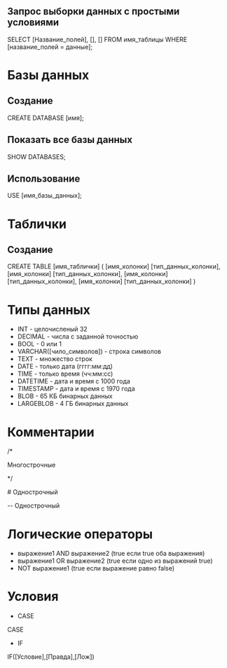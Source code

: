 ## Запрос выборки данных с простыми условиями
SELECT [Название_полей], [], [] FROM имя_таблицы
WHERE [название_полей = данные];

# Базы данных
## Создание
CREATE DATABASE [имя];

## Показать все базы данных
SHOW DATABASES;

## Использование
USE [имя_базы_данных];

# Таблички
## Создание 
CREATE TABLE [имя_таблички]
(
    [имя_колонки] [тип_данных_колонки],
    [имя_колонки] [тип_данных_колонки],
    [имя_колонки] [тип_данных_колонки],
    [имя_колонки] [тип_данных_колонки]
)

# Типы данных
* INT - целочисленый 32
* DECIMAL - числа с заданной точностью
* BOOL - 0 или 1
* VARCHAR([чило_символов]) - строка символов
* TEXT - множество строк
* DATE - только дата (гггг:мм:дд)
* TIME - только время (чч:мм:сс)
* DATETIME - дата и время с 1000 года
* TIMESTAMP - дата и время с 1970 года
* BLOB - 65 КБ бинарных данных
* LARGEBLOB - 4 ГБ бинарных данных

# Комментарии

/*

Многострочные

*/

\# Однострочный

-- Однострочный

# Логические операторы

* выражение1 AND выражение2 (true если true оба выражения)
* выражение1 OR выражение2 (true если одно из выражений true)
* NOT выражение1 (true если выражение равно false)

# Условия

* CASE

CASE

* IF

IF([Условие],[Правда],[Лож])
